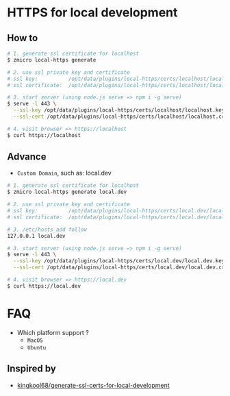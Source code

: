 # HTTPS for local development

## How to

```bash
# 1. generate ssl certificate for localhost
$ zmicro local-https generate

# 2. use ssl private key and certificate
# ssl key:          /opt/data/plugins/local-https/certs/localhost/localhost.key
# ssl certificate:  /opt/data/plugins/local-https/certs/localhost/localhost.crt

# 3. start server (using node.js serve => npm i -g serve)
$ serve -l 443 \
  --ssl-key /opt/data/plugins/local-https/certs/localhost/localhost.key \
  --ssl-cert /opt/data/plugins/local-https/certs/localhost/localhost.crt

# 4. visit browser => https://localhost
$ curl https://localhost
```

## Advance
* `Custom Domain`, such as: local.dev

```bash
# 1. generate ssl certificate for localhost
$ zmicro local-https generate local.dev

# 2. use ssl private key and certificate
# ssl key:          /opt/data/plugins/local-https/certs/local.dev/local.dev.key
# ssl certificate:  /opt/data/plugins/local-https/certs/local.dev/local.dev.crt

# 3. /etc/hosts add follow
127.0.0.1 local.dev

# 3. start server (using node.js serve => npm i -g serve)
$ serve -l 443 \
  --ssl-key /opt/data/plugins/local-https/certs/local.dev/local.dev.key \
  --ssl-cert /opt/data/plugins/local-https/certs/local.dev/local.dev.crt

# 4. visit browser => https://local.dev
$ curl https://local.dev
```

# FAQ
* Which platform support ?
  * `MacOS`
  * `Ubuntu`

## Inspired by
* [kingkool68/generate-ssl-certs-for-local-development](https://github.com/kingkool68/generate-ssl-certs-for-local-development)